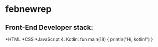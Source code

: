 # febnewrep
## Front-End Developer stack:
*HTML
﻿﻿*CSS
﻿﻿*JavaScript
4. Kotlin:
fun main(18) {
    println("Hi, kotlin!")
}
